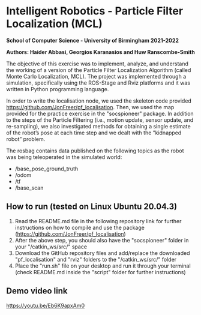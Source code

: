# Intelligent Robotics - Particle Filter Localization (MCL)
**School of Computer Science - University of Birmingham 2021-2022**

**Authors: Haider Abbasi, Georgios Karanasios and Huw Ranscombe-Smith**

The objective of this exercise was to implement, analyze, and understand the working of a version of the Particle Filter Localization Algorithm (called Monte Carlo Localization, MCL). The project was implemented through a simulation, specifically using the ROS-Stage and Rviz platforms and it was written in Python programming language.

In order to write the localisation node, we used the skeleton code provided https://github.com/JonFreer/pf_localisation.
Then, we used the map provided for the practice exercise in the "socspioneer" package. In addition to the steps of the Particle Filtering (i.e., motion update, sensor update, and re-sampling), we also investigated methods for obtaining a single estimate of the robot’s pose at each time step and we dealt with the ”kidnapped robot” problem.

The rosbag contains data published on the following topics as the robot was being teleoperated in the simulated world:
* /base_pose_ground_truth
* /odom
* /tf
* /base_scan

## How to run (tested on Linux Ubuntu 20.04.3)
1. Read the README.md file in the following repository link for further instructions on how to compile and use the package (https://github.com/JonFreer/pf_localisation)
2. After the above step, you should also have the "socspioneer" folder in your "/catkin_ws/src/" space 
3. Download the GitHub repository files and add/replace the downloaded "pf_localisation" and "rviz" folders to the "/catkin_ws/src/" folder
4. Place the "run.sh" file on your desktop and run it through your terminal (check README.md inside the "script" folder for further instructions)

## Demo video link
https://youtu.be/Eb6K9apxAm0
